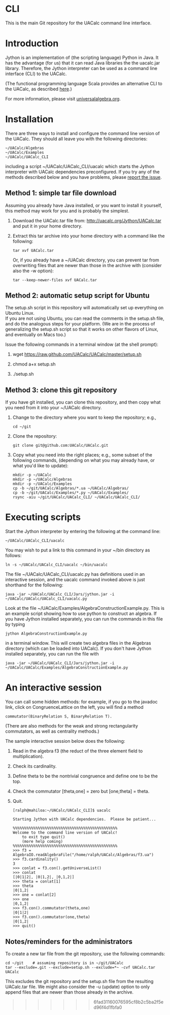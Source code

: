 # CLI

This is the main Git repository for the UACalc command line interface.

Introduction
============
Jython is an implementation of (the scripting language) Python in Java. It has the advantage (for us) that it can read Java libraries the the uacalc.jar library.  Therefore, the Jython interpreter can be used as a command line interface (CLI) to the UACalc.  

(The functional programming language Scala provides an alternative CLI to the UACalc, as described [here](http://universalalgebra.wordpress.com/documentation/scala/scala-repl-with-uacalc-objects/).)

For more information, please visit [universalalgebra.org](http://universalalgebra.wordpress.com/documentation/uacalc/).

Installation
============
There are three ways to install and configure the command line version of the UACalc.  They should all leave you with the following directories:

    ~/UACalc/Algebras
    ~/UACalc/Examples
    ~/UACalc/UACalc_CLI

including a script ~/UACalc/UACalc_CLI/uacalc which starts the Jython interpreter with UACalc dependencies preconfigured.
If you try any of the methods described below and you have problems, please [report the issue](https://github.com/UACalc/UACalc/issues).

Method 1: simple tar file download
----------------------------------
Assuming you already have Java installed, or you want to install it yourself, this 
method may work for you and is probably the simplest.

1.  Download the UACalc.tar file from: http://uacalc.org/Jython/UACalc.tar
    and put it in your home directory.
2.  Extract this tar archive into your home directory with a command like the following:

        tar xvf UACalc.tar

    Or, if you already have a ~/UACalc directory, you can prevent tar from overwriting
    files that are newer than those in the archive with (consider also the -w option):

        tar --keep-newer-files xvf UACalc.tar

Method 2: automatic setup script for Ubuntu
-------------------------------------------
The setup.sh script in this repository will automatically set up everything on Ubuntu Linux.  
If you are not using Ubuntu, you can read the comments in the setup.sh file, and do the analogous 
steps for your platform.  (We are in the process of generalizing the setup.sh script so that it 
works on other flavors of Linux, and eventually on Macs too.)

Issue the following commands in a terminal window (at the shell prompt):

1.  wget https://raw.github.com/UACalc/UACalc/master/setup.sh

2.  chmod a+x setup.sh

3.  ./setup.sh

Method 3: clone this git repository
-----------------------------------
If you have git installed, you can clone this repository, and then copy what you need from 
it into your ~/UACalc directory.

1.  Change to the directory where you want to keep the repository; e.g.,

        cd ~/git

2.  Clone the repository:

        git clone git@github.com:UACalc/UACalc.git

3.  Copy what you need into the right places; e.g., some subset of the following commands,
    (depending on what you may already have, or what you'd like to update):

        mkdir -p ~/UACalc
        mkdir -p ~/UACalc/Algebras
        mkdir -p ~/UACalc/Examples
        cp -b ~/git/UACalc/Algebras/*.ua ~/UACalc/Algebras/
        cp -b ~/git/UACalc/Examples/*.py ~/UACalc/Examples/
        rsync -aiu ~/git/UACalc/UACalc_CLI/ ~/UACalc/UACalc_CLI/


Executing scripts
=================
Start the Jython interpreter by entering the following at the command line:

    ~/UACalc/UACalc_CLI/uacalc

You may wish to put a link to this command in your ~/bin directory as follows:

    ln -s ~/UACalc/UACalc_CLI/uacalc ~/bin/uacalc

The file ~/UACalc/UACalc_CLI/uacalc.py has definitions used in an interactive session, and the uacalc command invoked above is just shorthand for the following: 

    java -jar ~/UACalc/UACalc_CLI/Jars/jython.jar -i ~/UACalc/UACalc/UACalc_CLI/uacalc.py

Look at the file ~/UACalc/Examples/AlgebraConstructionExample.py.  This is an example script showing how to use python to construct an algebra.  If you have Jython installed separately, you can run the commands in this file by typing  

    jython AlgebraConstructionExample.py 

in a terminal window.  This will create two algebra files in the Algebras directory (which can be loaded into UACalc).  If you don't have Jython installed separately, you can run the file with

    java -jar ~/UACalc/UACalc_CLI/Jars/jython.jar -i ~/UACalc/UACalc/Examples/AlgebraConstructionExample.py


An interactive session
======================
You can call some hidden methods: for example, if you go to the javadoc link, click on CongruenceLattice on the left, you will find a method 

    commutator(BinaryRelation S, BinaryRelation T). 

(There are also methods for the weak and strong rectangularity commutators, as well as centrality methods.)

The sample interactive session below does the following:

1.  Read in the algebra f3 (the reduct of the three element field to multiplication).

2.  Check its cardinality.

3.  Define theta to be the nontrivial congruence and define one to be the top.

4.  Check the commutator [theta,one] = zero but [one,theta] = theta.

5.  Quit.

        [ralph@mahiloa:~/UACalc/UACalc_CLI]$ uacalc
        
        Starting Jython with UACalc dependencies.  Please be patient...

        %%%%%%%%%%%%%%%%%%%%%%%%%%%%%%%%%%%%%%%%%%%%%%
        Welcome to the command line version of UACalc!
            to exit type quit()
            (more help coming)
        %%%%%%%%%%%%%%%%%%%%%%%%%%%%%%%%%%%%%%%%%%%%%%
        >>> f3 = AlgebraIO.readAlgebraFile("/home/ralph/UACalc/Algebras/f3.ua")
        >>> f3.cardinality()
        3
        >>> conlat = f3.con().getUniverseList()
        >>> conlat
        [|0|1|2|, |0|1,2|, |0,1,2|]
        >>> theta = conlat[1]
        >>> theta
        |0|1,2|
        >>> one = conlat[2]
        >>> one
        |0,1,2|
        >>> f3.con().commutator(theta,one)
        |0|1|2|
        >>> f3.con().commutator(one,theta)
        |0|1,2|
        >>> quit()


Notes/reminders for the administrators
--------------------------------------
To create a new tar file from the git repository, use the following commands:

    cd ~/git    # assuming repository is in ~/git/UACalc
    tar --exclude=.git --exclude=setup.sh --exclude=*~ -cvf UACalc.tar UACalc

This excludes the git repository and the setup.sh file from the resulting UACalc.tar file.
We might also consider the -u (update) option to only append files that are newer than 
those already in the archive.



>>>>>>> 6fad31160076595cf8b2c5ba2f5ed96f4d1fbfa0


